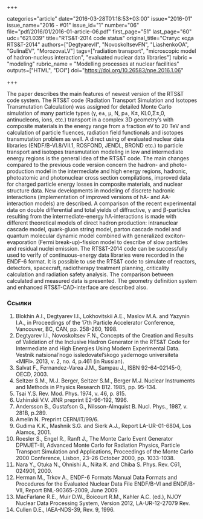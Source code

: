 +++

categories="article"
date="2016-03-28T01:18:53+03:00"
issue="2016-01"
issue_name="2016 - #01"
issue_id="1"
number="06"
file="pdf/2016/01/2016-01-article-06.pdf"
first_page="51"
last_page="60"
udc="621.039"
title="RTS&T-2014 code status"
original_title="Статус кода RTS&T-2014"
authors=["DegtyarevII", "NovoskoltsevFN", "LiashenkoOA", "GulinaEV", "MorozovaLV"]
tags=["radiation transport", "microscopic model of hadron-nucleus interaction", "evaluated nuclear data libraries"]
rubric = "modeling"
rubric_name = "Modelling processes at nuclear facilities"
outputs=["HTML", "DOI"]
doi="https://doi.org/10.26583/npe.2016.1.06"

+++

The paper describes the main features of newest version of the RTS&T code system. The RTS&T code (Radiation Transport Simulation and Isotopes Transmutation Calculation) was assigned for detailed Monte Carlo simulation of many particle types (γ, e±, μ, N, p±, K±, KL0,Σ±,0, antinucleons, ions, etc.) transport in a complex 3D geometry’s with composite materials in the energy range from a fraction eV to 20 TeV and calculation of particle fluences, radiation field functionals and isotopes transmutation problem as well. A direct using of evaluated nuclear data libraries (ENDF/B-VI.8/VII.1, ROSFOND, JENDL, BROND etc.) to particle transport and isotopes transmutation modeling in low and intermediate energy regions is the general idea of the RTS&T code. The main changes compared to the previous code version concern the hadron- and photo-production model in the intermediate and high energy regions, hadronic, photoatomic and photonuclear cross section compilations, improved data for charged particle energy losses in composite materials, and nuclear structure data. New developments in modeling of discrete hadronic interactions (implementation of improved versions of hA- and AA-interaction models) are described. A comparison of the recent experimental data on double differential and total yields of diffractive, γ and β-particles resulting from the intermediate-energy hA-interactions is made with different theoretical models of direct hadron production: intranuclear cascade model, quark-gluon string model, parton cascade model and quantum molecular dynamic model combined with generalized exciton-evaporation (Fermi break-up)-fission model to describe of slow particles and residual nuclei emission. The RTS&T-2014 code can be successfully used to verify of continuous-energy data libraries were recorded in the ENDF-6 format. It is possible to use the RTS&T code to simulate of reactors, detectors, spacecraft, radiotherapy treatment planning, criticality calculation and radiation safety analysis. The comparison between calculated and measured data is presented. The geometry definition system and enhanced RTS&T-CAD-interface are described also.

### Ссылки

1. Blokhin A.I., Degtyarev I.I., Lokhovitskii A.E., Maslov M.A. and Yazynin I.A., in Proceedings of the 17th Particle Accelerator Conference, Vancouver, BC, CAN, pp. 258-260, 1998.
2. Degtyarev I.I., Novoskoltsev F.N., Concepts of the Creation and Results of Validation of the Inclusive Hadron Generator in the RTS&T Code for Intermediate and High Energies Using Modern Experimental Data. Vestnik natsional’nogo issledovatel’skogo yadernogo universiteta «MIFI». 2013, v. 2, no. 4, p.461 (in Russian).
3. Salvat F., Fernandez-Varea J.M., Sampau J., ISBN 92-64-02145-0, OECD, 2003.
4. Seltzer S.M., M.J. Berger, Seltzer S.M., Berger M.J. Nuclear Instruments and Methods in Physics Research B12. 1985, pp. 95-134.
5. Tsai Y.S. Rev. Mod. Phys. 1974, v. 46, p. 815.
6. Uzhinskii V.V. JINR preprint E2-96-192, 1996.
7. Andersson B., Gustafson G., Nilsson-Almquist B. Nucl. Phys., 1987, v. 281B, p.289.
8. Amelin N. Preprint CERN/IT/99/6.
9. Gudima K.K., Mashnik S.G. and Sierk A.J., Report LA-UR-01-6804, Los Alamos, 2001.
10. Roesler S., Engel R., Ranft J., The Monte Carlo Event Generator DPMJET-III, Advanced Monte Carlo for Radiation Physics, Particle Transport Simulation and Applications, Proceedings of the Monte Carlo 2000 Conference, Lisbon, 23–26 October 2000, pp. 1033-1038.
11. Nara Y., Otuka N., Ohnishi A., Niita K. and Chiba S. Phys. Rev. C61, 024901, 2000.
12. Herman M., Trkov A., ENDF-6 Formats Manual Data Formats and Procedures for the Evaluated Nuclear Data File ENDF/B-VI and ENDF/B-VII, Report BNL-90365-2009, June 2009.
13. MacFarlane R.E., Muir D.W., Boicourt R.M., Kahler A.C. (ed.), NJOY Nuclear Data Processing System, Version 2012, LA-UR-12-27079 Rev.
14. Cullen D.E., IAEA-NDS-39, Rev. 9, 1996.